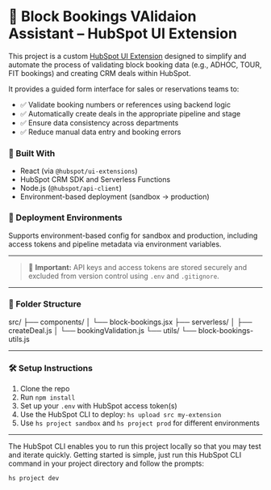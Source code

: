 # 🧾 Block Bookings VAlidaion Assistant – HubSpot UI Extension

This project is a custom [HubSpot UI Extension](https://developers.hubspot.com/docs/platform/ui-extensions-overview) designed to simplify and automate the process of validating block booking data (e.g., ADHOC, TOUR, FIT bookings) and creating CRM deals within HubSpot.

It provides a guided form interface for sales or reservations teams to:
- ✅ Validate booking numbers or references using backend logic
- ✅ Automatically create deals in the appropriate pipeline and stage
- ✅ Ensure data consistency across departments
- ✅ Reduce manual data entry and booking errors

### 🔧 Built With
- React (via `@hubspot/ui-extensions`)
- HubSpot CRM SDK and Serverless Functions
- Node.js (`@hubspot/api-client`)
- Environment-based deployment (sandbox → production)

### 🚀 Deployment Environments
Supports environment-based config for sandbox and production, including access tokens and pipeline metadata via environment variables.

---

> 🔐 **Important:** API keys and access tokens are stored securely and excluded from version control using `.env` and `.gitignore`.

---

### 📂 Folder Structure

src/
├── components/
│ └── block-bookings.jsx
├── serverless/
│ ├── createDeal.js
│ └── bookingValidation.js
└── utils/
└── block-bookings-utils.js

---

### 🛠 Setup Instructions
1. Clone the repo
2. Run `npm install`
3. Set up your `.env` with HubSpot access token(s)
4. Use the HubSpot CLI to deploy: `hs upload src my-extension`
5. Use `hs project sandbox` and `hs project prod` for different environments

---

The HubSpot CLI enables you to run this project locally so that you may test and iterate quickly. Getting started is simple, just run this HubSpot CLI command in your project directory and follow the prompts:

`hs project dev`
